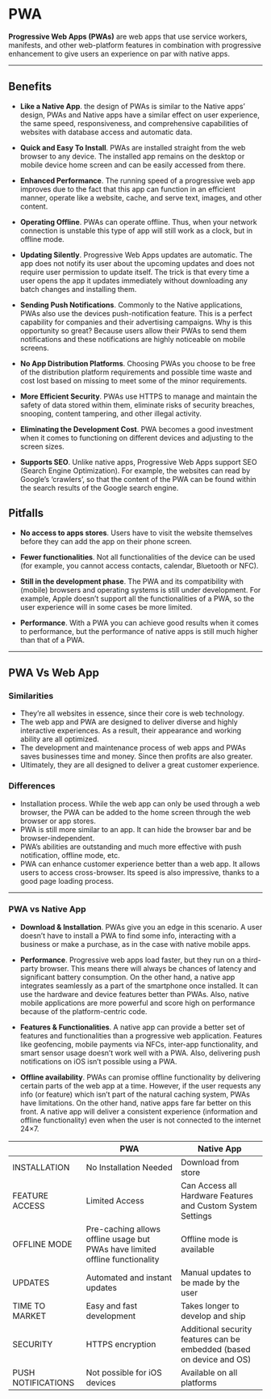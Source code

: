 # PWA

**Progressive Web Apps (PWAs)** are web apps that use service workers, manifests, and other web-platform features in 
combination with progressive enhancement to give users an experience on par with native apps.

---

## Benefits

- **Like a Native App**. the design of PWAs is similar to the Native apps’ design, PWAs and Native apps have a similar 
effect on user experience, the same speed, responsiveness, and comprehensive capabilities of websites with database 
access and automatic data.  

- **Quick and Easy To Install**. PWAs are installed straight from the web browser to any device. The installed app 
remains on the desktop or mobile device home screen and can be easily accessed from there.

- **Enhanced Performance**. The running speed of a progressive web app improves due to the fact that this app can 
function in an efficient manner, operate like a website, cache, and serve text, images, and other content.

- **Operating Offline**. PWAs can operate offline. Thus, when your network connection is unstable this type of app will 
still work as a clock, but in offline mode.

- **Updating Silently**. Progressive Web Apps updates are automatic. The app does not notify its user about the upcoming
updates and does not require user permission to update itself. The trick is that every time a user opens the app it 
updates immediately without downloading any batch changes and installing them.

- **Sending Push Notifications**. Commonly to the Native applications, PWAs also use the devices push-notification
feature. This is a perfect capability for companies and their advertising campaigns. Why is this opportunity so great? 
Because users allow their PWAs to send them notifications and these notifications are highly noticeable on mobile screens.  

- **No App Distribution Platforms**. Choosing PWAs you choose to be free of the distribution platform requirements and
possible time waste and cost lost based on missing to meet some of the minor requirements.

- **More Efficient Security**. PWAs use HTTPS to manage and maintain the safety of data stored within them, eliminate
risks of security breaches, snooping, content tampering, and other illegal activity.

- **Eliminating the Development Cost**. PWA becomes a good investment when it comes to functioning on different devices
and adjusting to the screen sizes.

- **Supports SEO**. Unlike native apps, Progressive Web Apps support SEO (Search Engine Optimization). For example, 
the websites can read by Google’s ‘crawlers’, so that the content of the PWA can be found within the search results 
of the Google search engine.

## Pitfalls

- **No access to apps stores**. Users have to visit the website themselves before they can add the app on their phone screen.

- **Fewer functionalities**. Not all functionalities of the device can be used (for example, you cannot access contacts,
calendar, Bluetooth or NFC).

- **Still in the development phase**. The PWA and its compatibility with (mobile) browsers and operating systems is still
under development. For example, Apple doesn’t support all the functionalities of a PWA, so the user experience will in 
some cases be more limited. 

- **Performance**. With a PWA you can achieve good results when it comes to performance, but the performance of native 
apps is still much higher than that of a PWA.

--- 

## PWA Vs Web App

### Similarities

- They’re all websites in essence, since their core is web technology. 
- The web app and PWA are designed to deliver diverse and highly interactive experiences. As a result, their appearance 
and working ability are all optimized.
- The development and maintenance process of web apps and PWAs saves businesses time and money. Since then profits are 
also greater.
- Ultimately, they are all designed to deliver a great customer experience.

### Differences

- Installation process. While the web app can only be used through a web browser, the PWA can be added to the home screen
through the web browser or app stores.
- PWA is still more similar to an app. It can hide the browser bar and be browser-independent.
- PWA’s abilities are outstanding and much more effective with push notification, offline mode, etc.
- PWA can enhance customer experience better than a web app. It allows users to access cross-browser. Its speed is also
impressive, thanks to a good page loading process.

--- 

### PWA vs Native App

- **Download & Installation**. PWAs give you an edge in this scenario. A user doesn’t have to install a PWA to find some
info, interacting with a business or make a purchase, as in the case with native mobile apps.

- **Performance**. Progressive web apps load faster, but they run on a third-party browser. This means there will always
be chances of latency and significant battery consumption. On the other hand, a native app integrates seamlessly as a 
part of the smartphone once installed. It can use the hardware and device features better than PWAs. Also, native mobile
applications are more powerful and score high on performance because of the platform-centric code.

- **Features & Functionalities**. A native app can provide a better set of features and functionalities than a progressive
web application. Features like geofencing, mobile payments via NFCs, inter-app functionality, and smart sensor usage 
doesn’t work well with a PWA.
Also, delivering push notifications on iOS isn’t possible using a PWA. 

- **Offline availability**. PWAs can promise offline functionality by delivering certain parts of the web app at a time.
However, if the user requests any info (or feature) which isn’t part of the natural caching system, PWAs have limitations.
On the other hand, native apps fare far better on this front. A native app will deliver a consistent experience 
(information and offline functionality) even when the user is not connected to the internet 24×7.

|                    | PWA                                                                          | Native App                                                            |
|--------------------|------------------------------------------------------------------------------|-----------------------------------------------------------------------|
| INSTALLATION       | No Installation Needed                                                       | Download from store                                                   |
| FEATURE ACCESS     | Limited Access                                                               | Can Access all Hardware Features and Custom System Settings           |
| OFFLINE MODE       | Pre-caching allows offline usage but PWAs have limited offline functionality | Offline mode is available                                             |
| UPDATES            | Automated and instant updates                                                | Manual updates to be made by the user                                 |
| TIME TO MARKET     | Easy and fast development                                                    | Takes longer to develop and ship                                      |
| SECURITY           | HTTPS encryption                                                             | Additional security features can be embedded (based on device and OS) |
| PUSH NOTIFICATIONS | Not possible for iOS devices                                                 | Available on all platforms                                            |

